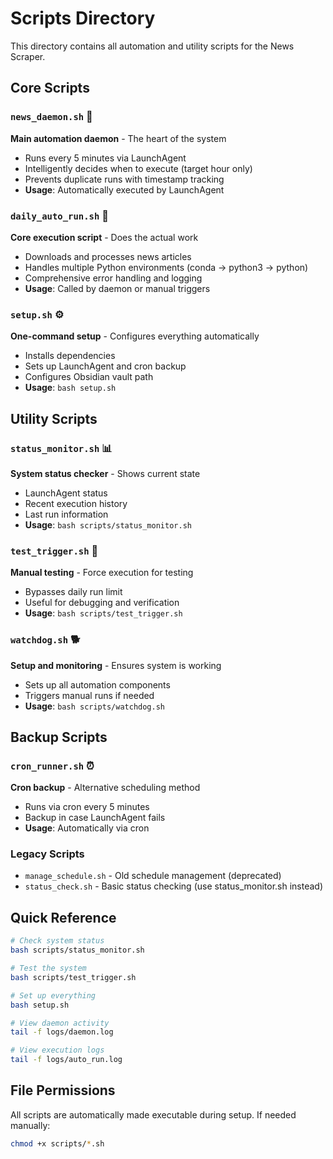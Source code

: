 # Scripts Directory

This directory contains all automation and utility scripts for the News Scraper.

## Core Scripts

### `news_daemon.sh` 🎯
**Main automation daemon** - The heart of the system
- Runs every 5 minutes via LaunchAgent
- Intelligently decides when to execute (target hour only)
- Prevents duplicate runs with timestamp tracking
- **Usage**: Automatically executed by LaunchAgent

### `daily_auto_run.sh` 🚀
**Core execution script** - Does the actual work
- Downloads and processes news articles
- Handles multiple Python environments (conda → python3 → python)
- Comprehensive error handling and logging
- **Usage**: Called by daemon or manual triggers

### `setup.sh` ⚙️
**One-command setup** - Configures everything automatically
- Installs dependencies
- Sets up LaunchAgent and cron backup
- Configures Obsidian vault path
- **Usage**: `bash setup.sh`

## Utility Scripts

### `status_monitor.sh` 📊
**System status checker** - Shows current state
- LaunchAgent status
- Recent execution history
- Last run information
- **Usage**: `bash scripts/status_monitor.sh`

### `test_trigger.sh` 🧪
**Manual testing** - Force execution for testing
- Bypasses daily run limit
- Useful for debugging and verification
- **Usage**: `bash scripts/test_trigger.sh`

### `watchdog.sh` 🐕
**Setup and monitoring** - Ensures system is working
- Sets up all automation components
- Triggers manual runs if needed
- **Usage**: `bash scripts/watchdog.sh`

## Backup Scripts

### `cron_runner.sh` ⏰
**Cron backup** - Alternative scheduling method
- Runs via cron every 5 minutes
- Backup in case LaunchAgent fails
- **Usage**: Automatically via cron

### Legacy Scripts
- `manage_schedule.sh` - Old schedule management (deprecated)
- `status_check.sh` - Basic status checking (use status_monitor.sh instead)

## Quick Reference

```bash
# Check system status
bash scripts/status_monitor.sh

# Test the system
bash scripts/test_trigger.sh

# Set up everything
bash setup.sh

# View daemon activity
tail -f logs/daemon.log

# View execution logs
tail -f logs/auto_run.log
```

## File Permissions

All scripts are automatically made executable during setup. If needed manually:

```bash
chmod +x scripts/*.sh
```
